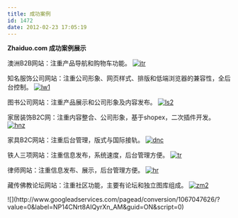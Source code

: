 ```yaml
---
title: 成功案例
id: 1472
date: 2012-02-23 17:05:19
---
```


**Zhaiduo.com 成功案例展示**

澳洲B2B网站：注重产品导航和购物车功能。
[![](http://www.zhaiduo.com/wp-content/uploads/2012/02/itr-300x162.jpg "itr")](http://www.zhaiduo.com/%e6%88%90%e5%8a%9f%e6%a1%88%e4%be%8b/itr/)

知名服饰公司网站：注重公司形象、网页样式、排版和低端浏览器的兼容性，全后台控制。
[![](http://www.zhaiduo.com/wp-content/uploads/2012/02/lw1-300x168.jpg "lw1")](http://www.zhaiduo.com/%e6%88%90%e5%8a%9f%e6%a1%88%e4%be%8b/lw1/)

图书公司网站：注重产品展示和公司形象及内容发布。
[![](http://www.zhaiduo.com/wp-content/uploads/2012/02/ls2-300x292.jpg "ls2")](http://www.zhaiduo.com/%e6%88%90%e5%8a%9f%e6%a1%88%e4%be%8b/ls2/)

家居装饰B2C网：注重内容整合、公司形象，基于shopex，二次插件开发。
[![](http://www.zhaiduo.com/wp-content/uploads/2012/02/hnz-163x300.jpg "hnz")](http://www.zhaiduo.com/%e6%88%90%e5%8a%9f%e6%a1%88%e4%be%8b/hnz/)

家具B2C网站：注重后台管理，版式与国际接轨。
[![](http://www.zhaiduo.com/wp-content/uploads/2012/02/dnc-300x244.jpg "dnc")](http://www.zhaiduo.com/%e6%88%90%e5%8a%9f%e6%a1%88%e4%be%8b/dnc/)

铁人三项网站：注重信息发布，系统速度，后台管理方便。
[![](http://www.zhaiduo.com/wp-content/uploads/2012/02/tr-300x297.jpg "tr")](http://www.zhaiduo.com/%e6%88%90%e5%8a%9f%e6%a1%88%e4%be%8b/tr/)

律师网站：注重信息发布、展示，后台管理方便。
[![](http://www.zhaiduo.com/wp-content/uploads/2012/02/hr-300x157.jpg "hr")](http://www.zhaiduo.com/%e6%88%90%e5%8a%9f%e6%a1%88%e4%be%8b/hr/)

藏传佛教论坛网站：注重社区功能，主要有论坛和独立图库组成。
[![](http://www.zhaiduo.com/wp-content/uploads/2012/02/zm2-300x168.jpg "zm2")](http://www.zhaiduo.com/%e6%88%90%e5%8a%9f%e6%a1%88%e4%be%8b/zm2/)

<script type="text/javascript">// <![CDATA[
/* <![CDATA[ */
var google_conversion_id = 1067047626;
var google_conversion_language = "en";
var google_conversion_format = "2";
var google_conversion_color = "ffffff";
var google_conversion_label = "NP14CNrt8AIQyrXn_AM";
var google_conversion_value = 0;
/* ]]> */
// ]]></script>
<script type="text/javascript" src="http://www.googleadservices.com/pagead/conversion.js">// <![CDATA[

// ]]></script>

<noscript>
<div style="display:inline;"> ![](http://www.googleadservices.com/pagead/conversion/1067047626/?value=0&amp;label=NP14CNrt8AIQyrXn_AM&amp;guid=ON&amp;script=0)</div>
</noscript>